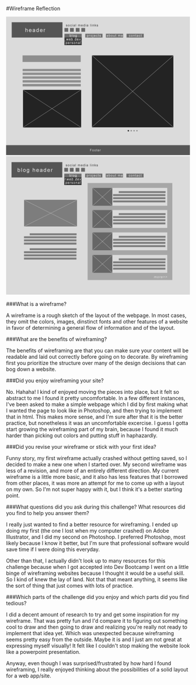 #Wireframe Reflection

![HERE's MY WIREFRAME](/week-2/imgs/wireframe-index.png)
![HERE's MY WIREFRAME](/week-2/imgs/wireframe-blog-index.png)

###What is a wireframe?

A wireframe is a rough sketch of the layout of the webpage. In most cases, they omit the colors, images, dinstinct fonts and other features of a website in favor of determining a general flow of information and of the layout.

###What are the benefits of wireframing?

The benefits of wireframing are that you can make sure your content will be readable and laid out correctly before going on to decorate. By wireframing first you prioritize the structure over many of the design decisions that can bog down a website.

###Did you enjoy wireframing your site?

No. Hahaha! I kind of enjoyed moving the pieces into place, but it felt so abstract to me I found it pretty uncomfortable. In a few different instances, I've been asked to make a simple webpage which I did by first making what I wanted the page to look like in Photoshop, and then trying to implement that in html. This makes more sense, and I'm sure after that it is the better practice, but nonetheless it was an uncomfortable excercise. I guess I gotta start growing the wireframing part of my brain, because I found it much harder than picking out colors and putting stuff in haphazardly.

###Did you revise your wireframe or stick with your first idea?

Funny story, my first wireframe actually crashed without getting saved, so I decided to make a new one when I started over. My second wireframe was less of a revision, and more of an entirely different direction. My current wireframe is a little more basic, and it also has less features that I borrowed from other places, it was more an attempt for me to come up with a layout on my own. So I'm not super happy with it, but I think it's a better starting point.

###What questions did you ask during this challenge? What resources did you find to help you answer them?

I really just wanted to find a better resource for wireframing. I ended up doing my first (the one I lost when my computer crashed) on Adobe Illustrator, and I did my second on Photoshop. I preferred Photoshop, most likely because I know it better, but I'm sure that professional software would save time if I were doing this everyday.

Other than that, I actually didn't look up to many resources for this challenge because when I got accepted into Dev Bootcamp I went on a little binge of wireframing websites because I thought it would be a useful skill. So I kind of knew the lay of land. Not that that meant anything, it seems like the sort of thing that just comes with lots of practice.

###Which parts of the challenge did you enjoy and which parts did you find tedious?

I did a decent amount of research to try and get some inspiration for my wireframe. That was pretty fun and I'd compare it to figuring out something cool to draw and then going to draw and realizing you're really not ready to implement that idea yet. Which was unexpected because wireframing seems pretty easy from the outside. Maybe it is and I just am not great at expressing myself visually! It felt like I couldn't stop making the website look like a powerpoint presentation.

Anyway, even though I was surprised/frustrated by how hard I found wireframing, I really enjoyed thinking about the possibilities of a solid layout for a web app/site.